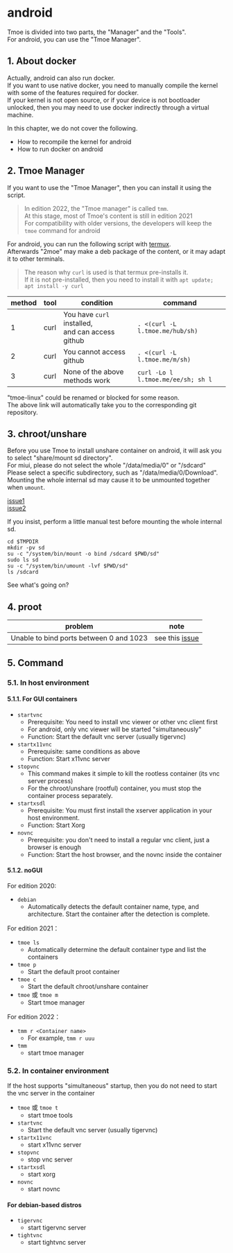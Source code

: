 # android

Tmoe is divided into two parts, the "Manager" and the "Tools".  
For android, you can use the "Tmoe Manager".

## 1. About docker

Actually, android can also run docker.  
If you want to use native docker, you need to manually compile the kernel with some of the features required for docker.  
If your kernel is not open source, or if your device is not bootloader unlocked, then you may need to use docker indirectly through a virtual machine.

In this chapter, we do not cover the following.

- How to recompile the kernel for android
- How to run docker on android

## 2. Tmoe Manager

If you want to use the "Tmoe Manager", then you can install it using the script.

> In edition 2022, the "Tmoe manager" is called `tmm`.  
> At this stage, most of Tmoe's content is still in edition 2021  
> For compatibility with older versions, the developers will keep the `tmoe` command for android

For android, you can run the following script with [termux](https://github.com/termux/termux-app/actions).  
Afterwards "2moe" may make a deb package of the content, or it may adapt it to other terminals.

> The reason why `curl` is used is that termux pre-installs it.  
> If it is not pre-installed, then you need to install it with `apt update; apt install -y curl`

| method | tool | condition                                             | command                            |
| ------ | ---- | ----------------------------------------------------- | ---------------------------------- |
| 1      | curl | You have `curl` installed,</br> and can access github | `. <(curl -L l.tmoe.me/hub/sh)`    |
| 2      | curl | You cannot access github                              | `. <(curl -L l.tmoe.me/m/sh)`      |
| 3      | curl | None of the above methods work                        | `curl -Lo l l.tmoe.me/ee/sh; sh l` |

"tmoe-linux" could be renamed or blocked for some reason.  
The above link will automatically take you to the corresponding git repository.

## 3. chroot/unshare

Before you use Tmoe to install unshare container on android, it will ask you to select "share/mount sd directory".  
For miui, please do not select the whole "/data/media/0" or "/sdcard"  
 Please select a specific subdirectory, such as "/data/media/0/Download".  
Mounting the whole internal sd may cause it to be unmounted together when `umount`.

[issue1](https://gitee.com/mo2/linux/issues/I5488U)  
[issue2](https://github.com/2moe/tmoe/discussions/166)

If you insist, perform a little manual test before mounting the whole internal sd.

```sh,editable
cd $TMPDIR
mkdir -pv sd
su -c "/system/bin/mount -o bind /sdcard $PWD/sd"
sudo ls sd
su -c "/system/bin/umount -lvf $PWD/sd"
ls /sdcard
```

See what's going on?

## 4. proot

| problem                                 | note                                                                           |
| --------------------------------------- | ------------------------------------------------------------------------------ |
| Unable to bind ports between 0 and 1023 | see this [issue](https://github.com/2moe/tmoe/issues?q=is%3Aissue+is%3Aclosed) |

## 5. Command

### 5.1. In host environment

#### 5.1.1. For GUI containers

- `startvnc`
  - Prerequisite: You need to install vnc viewer or other vnc client first
  - For android, only vnc viewer will be started "simultaneously"
  - Function: Start the default vnc server (usually tigervnc)
- `startx11vnc`
  - Prerequisite: same conditions as above
  - Function: Start x11vnc server
- `stopvnc`
  - This command makes it simple to kill the rootless container (its vnc server process)
  - For the chroot/unshare (rootful) container, you must stop the container process separately.
- `startxsdl`
  - Prerequisite: You must first install the xserver application in your host environment.
  - Function: Start Xorg
- `novnc`
  - Prerequisite: you don't need to install a regular vnc client, just a browser is enough
  - Function: Start the host browser, and the novnc inside the container

#### 5.1.2. noGUI

For edition 2020:

- `debian`
  - Automatically detects the default container name, type, and architecture. Start the container after the detection is complete.

For edition 2021：

- `tmoe ls`
  - Automatically determine the default container type and list the containers
- `tmoe p`
  - Start the default proot container
- `tmoe c`
  - Start the default chroot/unshare container
- `tmoe` 或 `tmoe m`
  - Start tmoe manager

For edition 2022：

- `tmm r <Container name>`
  - For example, `tmm r uuu`
- `tmm`
  - start tmoe manager

### 5.2. In container environment

If the host supports "simultaneous" startup, then you do not need to start the vnc server in the container

- `tmoe` 或 `tmoe t`
  - start tmoe tools
- `startvnc`
  - Start the default vnc server (usually tigervnc)
- `startx11vnc`
  - start x11vnc server
- `stopvnc`
  - stop vnc server
- `startxsdl`
  - start xorg
- `novnc`
  - start novnc

#### For debian-based distros

- `tigervnc`
  - start tigervnc server
- `tightvnc`
  - start tightvnc server
